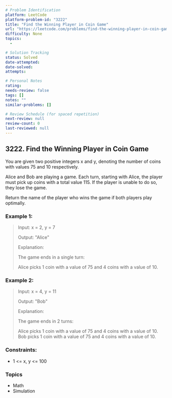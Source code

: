```yaml
---
# Problem Identification
platform: LeetCode
platform-problem-id: "3222"
title: "Find the Winning Player in Coin Game"
url: "https://leetcode.com/problems/find-the-winning-player-in-coin-game/"
difficulty: None
topics:
  -

# Solution Tracking
status: Solved
date-attempted:
date-solved:
attempts:

# Personal Notes
rating:
needs-review: false
tags: []
notes: ""
similar-problems: []

# Review Schedule (for spaced repetition)
next-review: null
review-count: 0
last-reviewed: null
---
```


## 3222. Find the Winning Player in Coin Game
You are given two positive integers x and y, denoting the number of coins with values 75 and 10 respectively.

Alice and Bob are playing a game. Each turn, starting with Alice, the player must pick up coins with a total value 115. If the player is unable to do so, they lose the game.

Return the name of the player who wins the game if both players play optimally.

### Example 1:

> Input: x = 2, y = 7
> 
> Output: "Alice"
> 
> Explanation:
> 
> The game ends in a single turn:
> 
> Alice picks 1 coin with a value of 75 and 4 coins with a value of 10.

### Example 2:

> Input: x = 4, y = 11
> 
> Output: "Bob"
> 
> Explanation:
> 
> The game ends in 2 turns:
> 
> Alice picks 1 coin with a value of 75 and 4 coins with a value of 10.
> Bob picks 1 coin with a value of 75 and 4 coins with a value of 10.
 

### Constraints:

- 1 <= x, y <= 100

### Topics

- Math
- Simulation